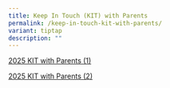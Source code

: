 ```yaml
---
title: Keep In Touch (KIT) with Parents
permalink: /keep-in-touch-kit-with-parents/
variant: tiptap
description: ""
---
```

<p><a href="/files/2025_KIT_with_Parents__1_.pdf" rel="noopener nofollow" target="_blank">2025 KIT with Parents (1)</a>
</p>
<p><a href="/files/2025_KIT_with_Parents__2_.pdf" rel="noopener nofollow" target="_blank">2025 KIT with Parents (2)</a>
</p>